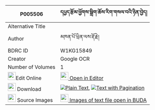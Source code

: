 |P005506|དཔྱད་རྩོམ་ཕྱོགས་སྒྲིག་ཆོས་རིག་གསལ་བའི་ཉིན་བྱེད། 
| --- | --- 
|Alternative Title |
|Author| མཁན་པོ་ཕྲིན་ལས་རྡོ་རྗེ།
|BDRC ID | W1KG15849
|Creator | Google OCR
|Number of Volumes| 1
|<img width="25" src="https://img.icons8.com/color/25/000000/edit-property.png">Edit Online| [<img width="25" src="https://avatars.githubusercontent.com/u/45091458?s=200&v=4"> Open in Editor](http://editor.openpecha.org/P005506)
|<img width="25" src="https://img.icons8.com/fluent/48/000000/download-2.png"/>  Download | [![](https://img.icons8.com/color/20/000000/txt.png)Plain Text](https://github.com/Openpecha/P005506/releases/download/v1/che_tsom_chokdrik_cho_rik_salw_plain_P005506.zip), [![](https://img.icons8.com/color/20/000000/txt.png)Text with Pagination](https://github.com/Openpecha/P005506/releases/download/v1/che_tsom_chokdrik_cho_rik_salw_pages_P005506.zip)
|<img width="25" src="https://img.icons8.com/plasticine/100/000000/pictures-folder.png"/>  Source Images | [<img width="25" src="https://library.bdrc.io/icons/BUDA-small.svg"> Images of text file open in BUDA](https://library.bdrc.io/show/bdr:W1KG15849)